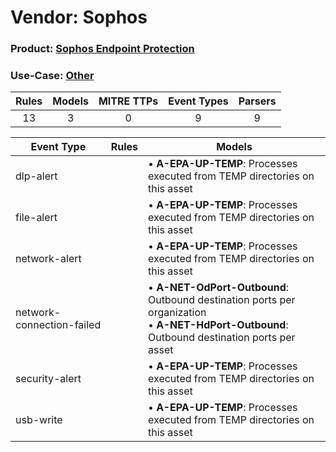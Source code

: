 Vendor: Sophos
==============
### Product: [Sophos Endpoint Protection](../ds_sophos_sophos_endpoint_protection.md)
### Use-Case: [Other](../../../../UseCases/uc_other.md)

| Rules | Models | MITRE TTPs | Event Types | Parsers |
|:-----:|:------:|:----------:|:-----------:|:-------:|
|  13   |   3    |     0      |      9      |    9    |

| Event Type                | Rules | Models                                                                                                                                                |
| ------------------------- | ----- | ----------------------------------------------------------------------------------------------------------------------------------------------------- |
| dlp-alert                 |       |  • <b>A-EPA-UP-TEMP</b>: Processes executed from TEMP directories on this asset                                                                       |
| file-alert                |       |  • <b>A-EPA-UP-TEMP</b>: Processes executed from TEMP directories on this asset                                                                       |
| network-alert             |       |  • <b>A-EPA-UP-TEMP</b>: Processes executed from TEMP directories on this asset                                                                       |
| network-connection-failed |       |  • <b>A-NET-OdPort-Outbound</b>: Outbound destination ports per organization<br> • <b>A-NET-HdPort-Outbound</b>: Outbound destination ports per asset |
| security-alert            |       |  • <b>A-EPA-UP-TEMP</b>: Processes executed from TEMP directories on this asset                                                                       |
| usb-write                 |       |  • <b>A-EPA-UP-TEMP</b>: Processes executed from TEMP directories on this asset                                                                       |